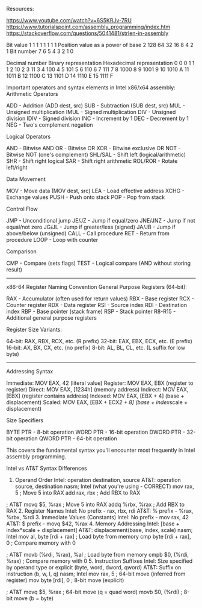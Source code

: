 Resources:

https://www.youtube.com/watch?v=6S5KRJv-7RU
https://www.tutorialspoint.com/assembly_programming/index.htm
https://stackoverflow.com/questions/5041481/strlen-in-assembly

Bit value	                        1	1	1	1	1	1	1	1
Position value as a power of base 2	128	64	32	16	8	4	2	1
Bit number	                        7	6	5	4	3	2	1	0

Decimal number	Binary representation	Hexadecimal representation
0	                    0	                        0
1	                    1	                        1
2	                    10	                        2
3	                    11	                        3
4	                    100	                        4
5	                    101	                        5
6	                    110	                        6
7	                    111	                        7
8	                    1000                    	8
9	                    1001                    	9
10	                    1010                    	A
11	                    1011                    	B
12	                    1100                    	C
13	                    1101                    	D
14	                    1110                    	E
15	                    1111                    	F


Important operators and syntax elements in Intel x86/x64 assembly:
Arithmetic Operators

ADD - Addition (ADD dest, src)
SUB - Subtraction (SUB dest, src)
MUL - Unsigned multiplication
IMUL - Signed multiplication
DIV - Unsigned division
IDIV - Signed division
INC - Increment by 1
DEC - Decrement by 1
NEG - Two's complement negation

Logical Operators

AND - Bitwise AND
OR - Bitwise OR
XOR - Bitwise exclusive OR
NOT - Bitwise NOT (one's complement)
SHL/SAL - Shift left (logical/arithmetic)
SHR - Shift right logical
SAR - Shift right arithmetic
ROL/ROR - Rotate left/right

Data Movement

MOV - Move data (MOV dest, src)
LEA - Load effective address
XCHG - Exchange values
PUSH - Push onto stack
POP - Pop from stack

Control Flow

JMP - Unconditional jump
JE/JZ - Jump if equal/zero
JNE/JNZ - Jump if not equal/not zero
JG/JL - Jump if greater/less (signed)
JA/JB - Jump if above/below (unsigned)
CALL - Call procedure
RET - Return from procedure
LOOP - Loop with counter

Comparison

CMP - Compare (sets flags)
TEST - Logical compare (AND without storing result)

-------------------------

x86-64 Register Naming Convention
General Purpose Registers (64-bit):

RAX - Accumulator (often used for return values)
RBX - Base register
RCX - Counter register
RDX - Data register
RSI - Source index
RDI - Destination index
RBP - Base pointer (stack frame)
RSP - Stack pointer
R8-R15 - Additional general purpose registers

Register Size Variants:

64-bit: RAX, RBX, RCX, etc. (R prefix)
32-bit: EAX, EBX, ECX, etc. (E prefix)
16-bit: AX, BX, CX, etc. (no prefix)
8-bit: AL, BL, CL, etc. (L suffix for low byte)

-------------------------


Addressing Syntax

Immediate: MOV EAX, 42 (literal value)
Register: MOV EAX, EBX (register to register)
Direct: MOV EAX, [1234h] (memory address)
Indirect: MOV EAX, [EBX] (register contains address)
Indexed: MOV EAX, [EBX + 4] (base + displacement)
Scaled: MOV EAX, [EBX + ECX*2 + 8] (base + index*scale + displacement)

Size Specifiers

BYTE PTR - 8-bit operation
WORD PTR - 16-bit operation
DWORD PTR - 32-bit operation
QWORD PTR - 64-bit operation

This covers the fundamental syntax you'll encounter most frequently in Intel assembly programming.

Intel vs AT&T Syntax Differences
1. Operand Order
Intel: operation destination, source
AT&T: operation source, destination
nasm; Intel (what you're using - CORRECT)
mov rax, 5          ; Move 5 into RAX
add rax, rbx        ; Add RBX to RAX

; AT&T
movq $5, %rax       ; Move 5 into RAX
addq %rbx, %rax     ; Add RBX to RAX
2. Register Names
Intel: No prefix - rax, rbx, rdi
AT&T: % prefix - %rax, %rbx, %rdi
3. Immediate Values (Constants)
Intel: No prefix - mov rax, 42
AT&T: $ prefix - movq $42, %rax
4. Memory Addressing
Intel: [base + index*scale + displacement]
AT&T: displacement(base, index, scale)
nasm; Intel
mov al, byte [rdi + rax]        ; Load byte from memory
cmp byte [rdi + rax], 0         ; Compare memory with 0

; AT&T
movb (%rdi, %rax), %al          ; Load byte from memory
cmpb $0, (%rdi, %rax)           ; Compare memory with 0
5. Instruction Suffixes
Intel: Size specified by operand type or explicit (byte, word, dword, qword)
AT&T: Suffix on instruction (b, w, l, q)
nasm; Intel
mov rax, 5              ; 64-bit move (inferred from register)
mov byte [rdi], 0       ; 8-bit move (explicit)

; AT&T
movq $5, %rax           ; 64-bit move (q = quad word)
movb $0, (%rdi)         ; 8-bit move (b = byte)
